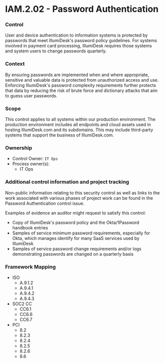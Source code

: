 # IAM.2.02 - Password Authentication



### Control

User and device authentication to information systems is protected by passwords that meet IllumiDesk's password policy guidelines. For systems involved in payment card processing, IllumiDesk requires those systems and system users to change passwords quarterly.

###  Context

By ensuring passwords are implemented when and where appropriate, sensitive and valuable data is protected from unauthorized access and use. Enforcing IllumiDesk's password complexity requirements further protects that data by reducing the risk of brute force and dictionary attacks that aim to guess user passwords.

###  Scope

This control applies to all systems within our production environment. The production environment includes all endpoints and cloud assets used in hosting IllumiDesk.com and its subdomains. This may include third-party systems that support the business of IllumiDesk.com.

###  Ownership

* Control Owner: `IT Ops`
* Process owner\(s\):
  * IT Ops

###  Additional control information and project tracking

Non-public information relating to this security control as well as links to the work associated with various phases of project work can be found in the Password Authentication control issue.

Examples of evidence an auditor might request to satisfy this control:

* Copy of IllumiDesk's password policy and the Okta/1Password handbook entries
* Samples of service minimum password requirements, especially for Okta, which manages identify for many SaaS services used by IllumiDesk
* Samples of service password change requirements and/or logs demonstrating passwords are changed on a quarterly basis

###  Framework Mapping

* ISO
  * A.9.1.2
  * A.9.4.1
  * A.9.4.2
  * A.9.4.3
* SOC2 CC
  * CC6.1
  * CC6.6
  * CC6.7
* PCI
  * 8.2
  * 8.2.3
  * 8.2.4
  * 8.2.5
  * 8.2.6
  * 8.6

